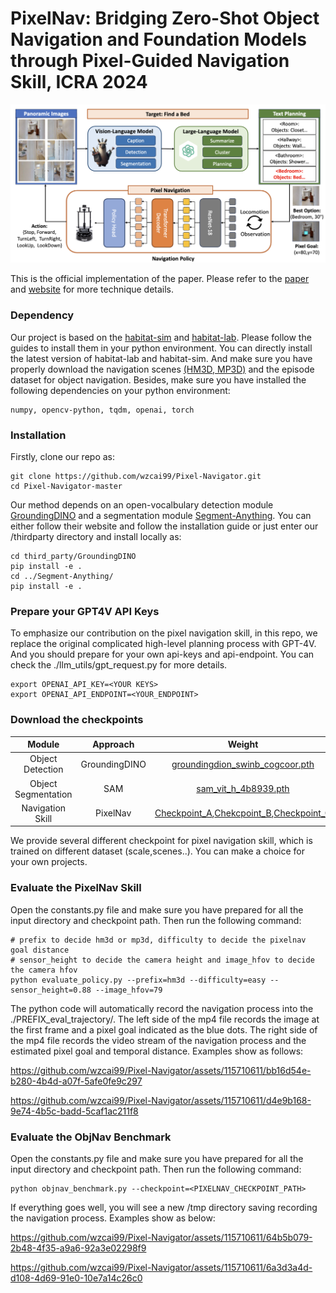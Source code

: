 # PixelNav: Bridging Zero-Shot Object Navigation and Foundation Models through Pixel-Guided Navigation Skill, ICRA 2024 
<img width="806" alt="image" src="./assets/pixelnav.png">

This is the official implementation of the paper. Please refer to the [paper](https://arxiv.org/abs/2309.10309) and [website](https://sites.google.com/view/pixnav/) for more technique details.
### Dependency ###
Our project is based on the [habitat-sim](https://github.com/facebookresearch/habitat-sim?tab=readme-ov-file) and [habitat-lab](https://github.com/facebookresearch/habitat-lab). Please follow the guides to install them in your python environment. You can directly install the latest version of habitat-lab and habitat-sim. And make sure you have properly download the navigation scenes [(HM3D, MP3D)](https://github.com/facebookresearch/habitat-lab/blob/main/DATASETS.md) and the episode dataset for object navigation. Besides, make sure you have installed the following dependencies on your python environment:
```
numpy, opencv-python, tqdm, openai, torch
```
### Installation ###
Firstly, clone our repo as:
```
git clone https://github.com/wzcai99/Pixel-Navigator.git
cd Pixel-Navigator-master
```
Our method depends on an open-vocalbulary detection module [GroundingDINO](https://github.com/IDEA-Research/GroundingDINO) and a segmentation module [Segment-Anything](https://github.com/facebookresearch/segment-anything). You can either follow their website and follow the installation guide or just enter our /thirdparty directory and install locally as:
```
cd third_party/GroundingDINO
pip install -e .
cd ../Segment-Anything/
pip install -e .
```

### Prepare your GPT4V API Keys ###
To emphasize our contribution on the pixel navigation skill, in this repo, we replace the original complicated high-level planning process with GPT-4V. And you should prepare for your own api-keys and api-endpoint. You can check the ./llm_utils/gpt_request.py for more details.
```
export OPENAI_API_KEY=<YOUR KEYS>
export OPENAI_API_ENDPOINT=<YOUR_ENDPOINT>
```

### Download the checkpoints ###
| Module | Approach | Weight | Config |
| :------: | :--------: | :------: | :------: |
| Object Detection | GroundingDINO | [groundingdion_swinb_cogcoor.pth](https://drive.google.com/file/d/1kSH6AhUBrr-CxMrm4J3A9Pv__3WlCjDH/view?usp=drive_link) | GroundingDINO_SwinB_cfg.py |
| Object Segmentation | SAM | [sam_vit_h_4b8939.pth](https://drive.google.com/file/d/1cc6fk71zAK_8HJQltAKyM65nlcoN1eh1/view?usp=drive_link) | vit-h |
| Navigation Skill | PixelNav | [Checkpoint_A](https://drive.google.com/file/d/14iPb5buFOqEMuc_Luc_ShbVoo8xEIklu/view?usp=drive_link),[Chekcpoint_B](https://drive.google.com/file/d/1BSCpZ98iQytDHuIdiUYXJr_4DkX56AdW/view?usp=drive_link),[Checkpoint_C](https://drive.google.com/file/d/1CLQ4CUkLUylsvq7sNv1UbBQiGHRaK_45/view?usp=drive_link)| ---- |


We provide several different checkpoint for pixel navigation skill, which is trained on different dataset (scale,scenes..). You can make a choice for your own projects.  

### Evaluate the PixelNav Skill ###
Open the constants.py file and make sure you have prepared for all the input directory and checkpoint path. Then run the following command:
```
# prefix to decide hm3d or mp3d, difficulty to decide the pixelnav goal distance
# sensor_height to decide the camera height and image_hfov to decide the camera hfov
python evaluate_policy.py --prefix=hm3d --difficulty=easy --sensor_height=0.88 --image_hfov=79
```
The python code will automatically record the navigation process into the ./PREFIX_eval_trajectory/. The left side of the mp4 file records the image at the first frame and a pixel goal indicated as the blue dots. The right side of the mp4 file records the video stream of the navigation process and the estimated pixel goal and temporal distance. Examples show as follows: 


https://github.com/wzcai99/Pixel-Navigator/assets/115710611/bb16d54e-b280-4b4d-a07f-5afe0fe9c297

https://github.com/wzcai99/Pixel-Navigator/assets/115710611/d4e9b168-9e74-4b5c-badd-5caf1ac211f8



### Evaluate the ObjNav Benchmark ###
Open the constants.py file and make sure you have prepared for all the input directory and checkpoint path. Then run the following command:
```
python objnav_benchmark.py --checkpoint=<PIXELNAV_CHECKPOINT_PATH>
```
If everything goes well, you will see a new /tmp directory saving recording the navigation process. Examples show as below:



https://github.com/wzcai99/Pixel-Navigator/assets/115710611/64b5b079-2b48-4f35-a9a6-92a3e02298f9


https://github.com/wzcai99/Pixel-Navigator/assets/115710611/6a3d3a4d-d108-4d69-91e0-10e7a14c26c0





